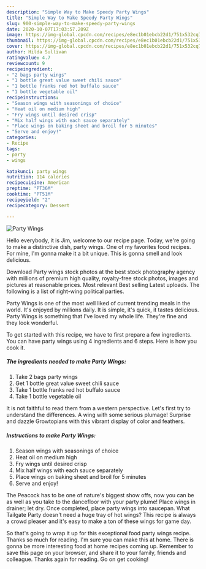 ```yaml
---
description: "Simple Way to Make Speedy Party Wings"
title: "Simple Way to Make Speedy Party Wings"
slug: 900-simple-way-to-make-speedy-party-wings
date: 2020-10-07T17:03:57.209Z
image: https://img-global.cpcdn.com/recipes/e8ec1b01ebcb22d1/751x532cq70/party-wings-recipe-main-photo.jpg
thumbnail: https://img-global.cpcdn.com/recipes/e8ec1b01ebcb22d1/751x532cq70/party-wings-recipe-main-photo.jpg
cover: https://img-global.cpcdn.com/recipes/e8ec1b01ebcb22d1/751x532cq70/party-wings-recipe-main-photo.jpg
author: Hilda Sullivan
ratingvalue: 4.7
reviewcount: 9
recipeingredient:
- "2 bags party wings"
- "1 bottle great value sweet chili sauce"
- "1 bottle franks red hot buffalo sauce"
- "1 bottle vegetable oil"
recipeinstructions:
- "Season wings with seasonings of choice"
- "Heat oil on medium high"
- "Fry wings until desired crisp"
- "Mix half wings with each sauce separately"
- "Place wings on baking sheet and broil for 5 minutes"
- "Serve and enjoy!"
categories:
- Recipe
tags:
- party
- wings

katakunci: party wings 
nutrition: 114 calories
recipecuisine: American
preptime: "PT36M"
cooktime: "PT51M"
recipeyield: "2"
recipecategory: Dessert

---
```



![Party Wings](https://img-global.cpcdn.com/recipes/e8ec1b01ebcb22d1/751x532cq70/party-wings-recipe-main-photo.jpg)

Hello everybody, it is Jim, welcome to our recipe page. Today, we're going to make a distinctive dish, party wings. One of my favorites food recipes. For mine, I'm gonna make it a bit unique. This is gonna smell and look delicious.

Download Party wings stock photos at the best stock photography agency with millions of premium high quality, royalty-free stock photos, images and pictures at reasonable prices. Most relevant Best selling Latest uploads. The following is a list of right-wing political parties.

Party Wings is one of the most well liked of current trending meals in the world. It's enjoyed by millions daily. It is simple, it's quick, it tastes delicious. Party Wings is something that I've loved my whole life. They're fine and they look wonderful.


To get started with this recipe, we have to first prepare a few ingredients. You can have party wings using 4 ingredients and 6 steps. Here is how you cook it.

<!--inarticleads1-->

##### The ingredients needed to make Party Wings:

1. Take 2 bags party wings
1. Get 1 bottle great value sweet chili sauce
1. Take 1 bottle franks red hot buffalo sauce
1. Take 1 bottle vegetable oil


It is not faithful to read them from a western perspective. Let&#39;s first try to understand the differences. A wing with some serious plumage! Surprise and dazzle Growtopians with this vibrant display of color and feathers. 

<!--inarticleads2-->

##### Instructions to make Party Wings:

1. Season wings with seasonings of choice
1. Heat oil on medium high
1. Fry wings until desired crisp
1. Mix half wings with each sauce separately
1. Place wings on baking sheet and broil for 5 minutes
1. Serve and enjoy!


The Peacock has to be one of nature&#39;s biggest show offs, now you can be as well as you take to the dancefloor with your party plume! Place wings in drainer; let dry. Once completed, place party wings into saucepan. What Tailgate Party doesn&#39;t need a huge tray of hot wings? This recipe is always a crowd pleaser and it&#39;s easy to make a ton of these wings for game day. 

So that's going to wrap it up for this exceptional food party wings recipe. Thanks so much for reading. I'm sure you can make this at home. There is gonna be more interesting food at home recipes coming up. Remember to save this page on your browser, and share it to your family, friends and colleague. Thanks again for reading. Go on get cooking!
